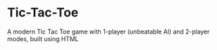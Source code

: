 # Tic-Tac-Toe
A modern Tic Tac Toe game with 1-player (unbeatable AI) and 2-player modes, built using HTML
